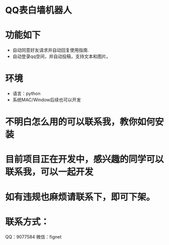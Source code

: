 # QQ表白墙机器人

# 功能如下

* 自动同意好友请求并自动回复使用指南.
* 自动登录qq空间，并自动投稿，支持文本和图片。

# 环境
* 语言：python
* 系统MAC/Window后续也可以开发

# 不明白怎么用的可以联系我，教你如何安装

# 目前项目正在开发中，感兴趣的同学可以联系我，可以一起开发

# 如有违规也麻烦请联系下，即可下架。

# 联系方式：
QQ：9077584
微信：fignet
